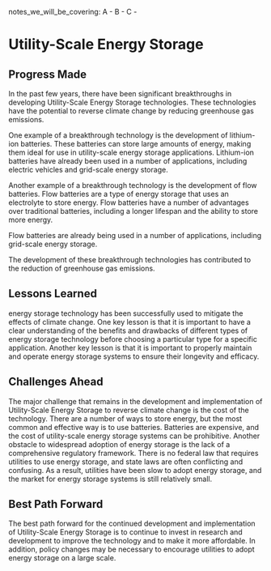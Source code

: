 notes_we_will_be_covering:
A -
B -
C -

# Utility-Scale Energy Storage

## Progress Made

In the past few years, there have been significant breakthroughs in developing Utility-Scale Energy Storage technologies. These technologies have the potential to reverse climate change by reducing greenhouse gas emissions.

One example of a breakthrough technology is the development of lithium-ion batteries. These batteries can store large amounts of energy, making them ideal for use in utility-scale energy storage applications. Lithium-ion batteries have already been used in a number of applications, including electric vehicles and grid-scale energy storage.

Another example of a breakthrough technology is the development of flow batteries. Flow batteries are a type of energy storage that uses an electrolyte to store energy. Flow batteries have a number of advantages over traditional batteries, including a longer lifespan and the ability to store more energy.

Flow batteries are already being used in a number of applications, including grid-scale energy storage.

The development of these breakthrough technologies has contributed to the reduction of greenhouse gas emissions.

## Lessons Learned

energy storage technology has been successfully used to mitigate the effects of climate change. One key lesson is that it is important to have a clear understanding of the benefits and drawbacks of different types of energy storage technology before choosing a particular type for a specific application. Another key lesson is that it is important to properly maintain and operate energy storage systems to ensure their longevity and efficacy.

## Challenges Ahead

The major challenge that remains in the development and implementation of Utility-Scale Energy Storage to reverse climate change is the cost of the technology. There are a number of ways to store energy, but the most common and effective way is to use batteries. Batteries are expensive, and the cost of utility-scale energy storage systems can be prohibitive. Another obstacle to widespread adoption of energy storage is the lack of a comprehensive regulatory framework. There is no federal law that requires utilities to use energy storage, and state laws are often conflicting and confusing. As a result, utilities have been slow to adopt energy storage, and the market for energy storage systems is still relatively small.

## Best Path Forward

The best path forward for the continued development and implementation of Utility-Scale Energy Storage is to continue to invest in research and development to improve the technology and to make it more affordable. In addition, policy changes may be necessary to encourage utilities to adopt energy storage on a large scale.
